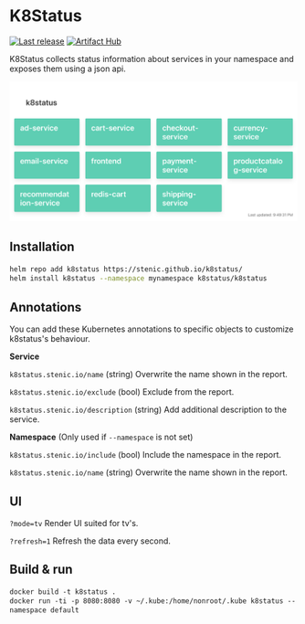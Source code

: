 # K8Status

[![Last release](https://github.com/stenic/k8status/actions/workflows/release.yaml/badge.svg)](https://github.com/stenic/k8status/actions/workflows/release.yaml)
[![Artifact Hub](https://img.shields.io/endpoint?url=https://artifacthub.io/badge/repository/k8status)](https://artifacthub.io/packages/search?repo=k8status)


K8Status collects status information about services in your namespace and exposes them using a json api.

![Dashboard UI page](docs/images/dashboard-ui.png)

## Installation

```sh
helm repo add k8status https://stenic.github.io/k8status/
helm install k8status --namespace mynamespace k8status/k8status
```


## Annotations

You can add these Kubernetes annotations to specific objects to customize k8status's behaviour.

__Service__

`k8status.stenic.io/name`
(string) Overwrite the name shown in the report.

`k8status.stenic.io/exclude`
(bool) Exclude from the report.

`k8status.stenic.io/description`
(string) Add additional description to the service.

__Namespace__ (Only used if `--namespace` is not set)

`k8status.stenic.io/include`
(bool) Include the namespace in the report.

`k8status.stenic.io/name`
(string) Overwrite the name shown in the report.

## UI

`?mode=tv`
Render UI suited for tv's.

`?refresh=1`
Refresh the data every second.


## Build & run

```
docker build -t k8status .
docker run -ti -p 8080:8080 -v ~/.kube:/home/nonroot/.kube k8status --namespace default
```
